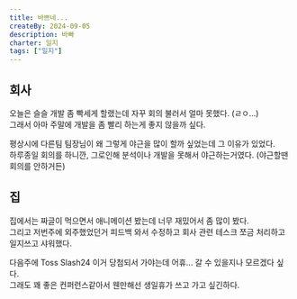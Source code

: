 ```yaml
---
title: 바쁘네...
createBy: 2024-09-05
description: 바빠
charter: 일지
tags: ["일지"]
---
```


## 회사

오늘은 슬슬 개발 좀 빡세게 할랬는데 자꾸 회의 불러서 얼마 못했다. (ㄹㅇ...)  
그래서 아마 주말에 개발을 좀 빨리 하는게 좋지 않을까 싶다.

평상시에 다른팀 팀장님이 왜 그렇게 야근을 많이 할까 싶었는데 그 이유가 있었다.  
하루종일 회의를 하니깐, 그로인해 분석이나 개발을 못해서 야근하는거였다. (야근할땐 회의를 안하거든)

## 집

집에서는 짜글이 먹으면서 애니메이션 봤는데 너무 재밌어서 좀 많이 봤다.  
그리고 저번주에 외주했었던거 피드백 와서 수정하고 회사 관련 테스크 쪼금 처리하고 일지쓰고 샤워했다.

다음주에 Toss Slash24 이거 당첨되서 가야는데 어휴... 갈 수 있을지나 모르겠다 싶다.  
그래도 꽤 좋은 컨퍼런스같아서 웬만해선 생일휴가 쓰고 가고 싶긴하다.
